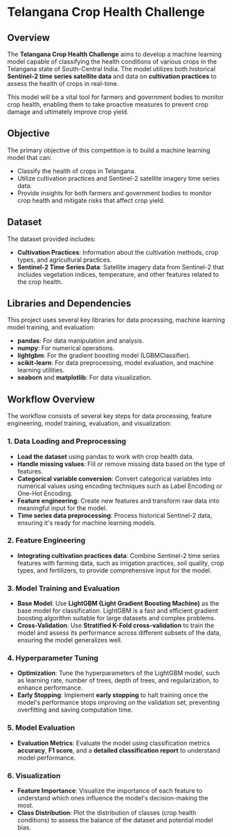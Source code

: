 # Telangana Crop Health Challenge

## Overview

The **Telangana Crop Health Challenge** aims to develop a machine learning model capable of classifying the health conditions of various crops in the Telangana state of South-Central India. The model utilizes both historical **Sentinel-2 time series satellite data** and data on **cultivation practices** to assess the health of crops in real-time.

This model will be a vital tool for farmers and government bodies to monitor crop health, enabling them to take proactive measures to prevent crop damage and ultimately improve crop yield.

## Objective

The primary objective of this competition is to build a machine learning model that can:
- Classify the health of crops in Telangana.
- Utilize cultivation practices and Sentinel-2 satellite imagery time series data.
- Provide insights for both farmers and government bodies to monitor crop health and mitigate risks that affect crop yield.

## Dataset

The dataset provided includes:
- **Cultivation Practices**: Information about the cultivation methods, crop types, and agricultural practices.
- **Sentinel-2 Time Series Data**: Satellite imagery data from Sentinel-2 that includes vegetation indices, temperature, and other features related to the crop health.

## Libraries and Dependencies

This project uses several key libraries for data processing, machine learning model training, and evaluation:

- **pandas**: For data manipulation and analysis.
- **numpy**: For numerical operations.
- **lightgbm**: For the gradient boosting model (LGBMClassifier).
- **scikit-learn**: For data preprocessing, model evaluation, and machine learning utilities.
- **seaborn** and **matplotlib**: For data visualization.

## Workflow Overview

The workflow consists of several key steps for data processing, feature engineering, model training, evaluation, and visualization:

### 1. Data Loading and Preprocessing

- **Load the dataset** using pandas to work with crop health data.
- **Handle missing values**: Fill or remove missing data based on the type of features.
- **Categorical variable conversion**: Convert categorical variables into numerical values using encoding techniques such as Label Encoding or One-Hot Encoding.
- **Feature engineering**: Create new features and transform raw data into meaningful input for the model.
- **Time series data preprocessing**: Process historical Sentinel-2 data, ensuring it's ready for machine learning models.

### 2. Feature Engineering

- **Integrating cultivation practices data**: Combine Sentinel-2 time series features with farming data, such as irrigation practices, soil quality, crop types, and fertilizers, to provide comprehensive input for the model.

### 3. Model Training and Evaluation

- **Base Model**: Use **LightGBM (Light Gradient Boosting Machine)** as the base model for classification. LightGBM is a fast and efficient gradient boosting algorithm suitable for large datasets and complex problems.
- **Cross-Validation**: Use **Stratified K-Fold cross-validation** to train the model and assess its performance across different subsets of the data, ensuring the model generalizes well.
  
### 4. Hyperparameter Tuning

- **Optimization**: Tune the hyperparameters of the LightGBM model, such as learning rate, number of trees, depth of trees, and regularization, to enhance performance.
- **Early Stopping**: Implement **early stopping** to halt training once the model's performance stops improving on the validation set, preventing overfitting and saving computation time.

### 5. Model Evaluation

- **Evaluation Metrics**: Evaluate the model using classification metrics  **accuracy**, **F1 score**, and a **detailed classification report** to understand model performance.
  
### 6. Visualization

- **Feature Importance**: Visualize the importance of each feature to understand which ones influence the model's decision-making the most.
- **Class Distribution**: Plot the distribution of classes (crop health conditions) to assess the balance of the dataset and potential model bias.

